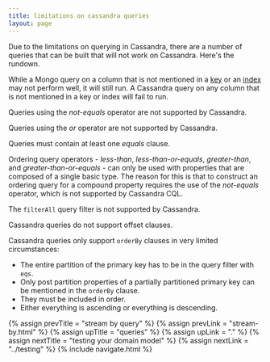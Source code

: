 ```yaml
---
title: limitations on cassandra queries
layout: page
---
```


Due to the limitations on querying in Cassandra, there are a number of
queries that can be built that will not work on Cassandra. Here's
the rundown.

While a Mongo query on a column that is not mentioned in a
[key](../ptype/keys.html) or an [index](../ptype/indexes.html)
may not perform well, it will still run. A Cassandra query on any
column that is not mentioned in a key or index will fail to run.

Queries using the _not-equals_ operator are not supported by Cassandra.

Queries using the _or_ operator are not supported by Cassandra.

Queries must contain at least one _equals_ clause.

Ordering query operators - _less-than_, _less-than-or-equals_,
_greater-than_, and _greater-than-or-equals_ - can only be used with
properties that are composed of a single basic type. The reason for
this is that to construct an ordering query for a compound property
requires the use of the _not-equals_ operator, which is not supported
by Cassandra CQL.

The `filterAll` query filter is not supported by Cassandra.

Cassandra queries do not support offset clauses.

Cassandra queries only support `orderBy` clauses in very limited
circumstances:

- The entire partition of the primary key has to be in the query filter with `eqs`.
- Only post partition properties of a partially partitioned primary key can be mentioned in the `orderBy` clause.
- They must be included in order.
- Either everything is ascending or everything is descending.

{% assign prevTitle = "stream by query" %}
{% assign prevLink  = "stream-by.html" %}
{% assign upTitle   = "queries" %}
{% assign upLink    = "." %}
{% assign nextTitle = "testing your domain model" %}
{% assign nextLink  = "../testing" %}
{% include navigate.html %}
